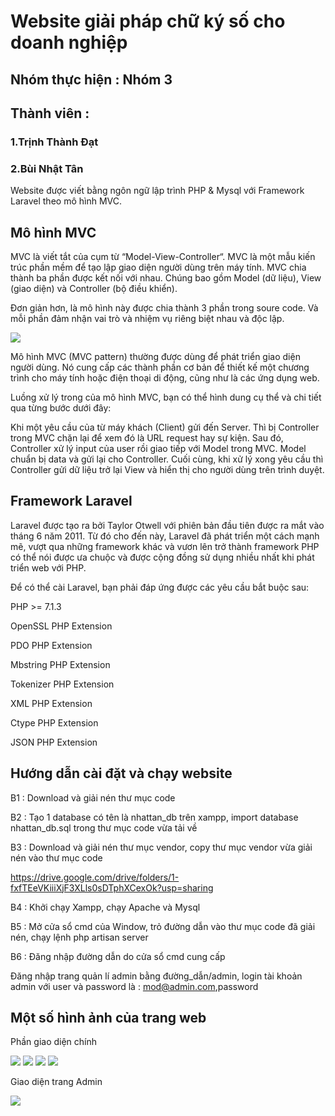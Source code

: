 # Website giải pháp chữ ký số cho doanh nghiệp
## Nhóm thực hiện : Nhóm 3
## Thành viên : 
### 1.Trịnh Thành Đạt
### 2.Bùi Nhật Tân
Website được viết bằng ngôn ngữ lập trình PHP & Mysql với Framework Laravel theo mô hình MVC.
## Mô hình MVC
MVC là viết tắt của cụm từ “Model-View-Controller“. MVC là một mẫu kiến trúc phần mềm để tạo lập giao diện người dùng trên máy tính. MVC chia thành ba phần được kết nối với nhau. Chúng bao gồm Model (dữ liệu), View (giao diện) và Controller (bộ điều khiển).

Đơn giản hơn, là mô hình này được chia thành 3 phần trong soure code. Và mỗi phần đảm nhận vai trò và nhiệm vụ riêng biệt nhau và độc lập.

<img src="https://vietnix.vn/wp-content/uploads/2021/07/MVC.webp">

Mô hình MVC (MVC pattern) thường được dùng để phát triển giao diện người dùng. Nó cung cấp các thành phần cơ bản để thiết kế một chương trình cho máy tính hoặc điện thoại di động, cũng như là các ứng dụng web.

Luồng xử lý trong của mô hình MVC, bạn có thể hình dung cụ thể và chi tiết qua từng bước dưới đây:

Khi một yêu cầu của từ máy khách (Client) gửi đến Server. Thì bị Controller trong MVC chặn lại để xem đó là URL request hay sự kiện.
Sau đó, Controller xử lý input của user rồi giao tiếp với Model trong MVC.
Model chuẩn bị data và gửi lại cho Controller.
Cuối cùng, khi xử lý xong yêu cầu thì Controller gửi dữ liệu trở lại View và hiển thị cho người dùng trên trình duyệt.

## Framework Laravel
Laravel được tạo ra bởi Taylor Otwell với phiên bản đầu tiên được ra mắt vào tháng 6 năm 2011. Từ đó cho đến này, Laravel đã phát triển một cách mạnh mẽ, vượt qua những framework khác và vươn lên trở thành framework PHP có thể nói được ưa chuộc và được cộng đồng sử dụng nhiều nhất khi phát triển web với PHP. 

Để có thể cài Laravel, bạn phải đáp ứng được các yêu cầu bắt buộc sau:


PHP >= 7.1.3

OpenSSL PHP Extension

PDO PHP Extension

Mbstring PHP Extension

Tokenizer PHP Extension

XML PHP Extension

Ctype PHP Extension

JSON PHP Extension

## Hướng dẫn cài đặt và chạy website

B1 : Download và giải nén thư mục code

B2 : Tạo 1 database có tên là nhattan_db trên xampp, import database nhattan_db.sql trong thư mục code vừa tải về

B3 : Download và giải nén thư mục vendor, copy thư mục vendor vừa giải nén vào thư mục code

https://drive.google.com/drive/folders/1-fxfTEeVKiiiXjF3XLls0sDTphXCexOk?usp=sharing

B4 : Khởi chạy Xampp, chạy Apache và Mysql

B5 : Mở cửa sổ cmd của Window, trỏ đường dẫn vào thư mục code đã giải nén, chạy lệnh php artisan server

B6 : Đăng nhập đường dẫn do cửa sổ cmd cung cấp 


Đăng nhập trang quản lí admin bằng đường_dẫn/admin, login tài khoản admin với user và password là : mod@admin.com,password


## Một số hình ảnh của trang web

Phần giao diện chính

<img src="https://i.imgur.com/ZmYk1KB.png">

<img src="https://i.imgur.com/iRe9QzR.png">

<img src="https://i.imgur.com/Wk8qsKc.png">

<img src="https://i.imgur.com/WNyc0Pg.png">

Giao diện trang Admin

<img src="https://i.imgur.com/q8Qx3fG.png">
